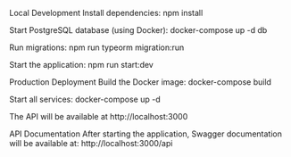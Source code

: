 Local Development
Install dependencies: npm install

Start PostgreSQL database (using Docker): docker-compose up -d db

Run migrations: npm run typeorm migration:run

Start the application: npm run start:dev

Production Deployment
Build the Docker image: docker-compose build

Start all services: docker-compose up -d

The API will be available at http://localhost:3000

API Documentation
After starting the application, Swagger documentation will be available at:
http://localhost:3000/api

